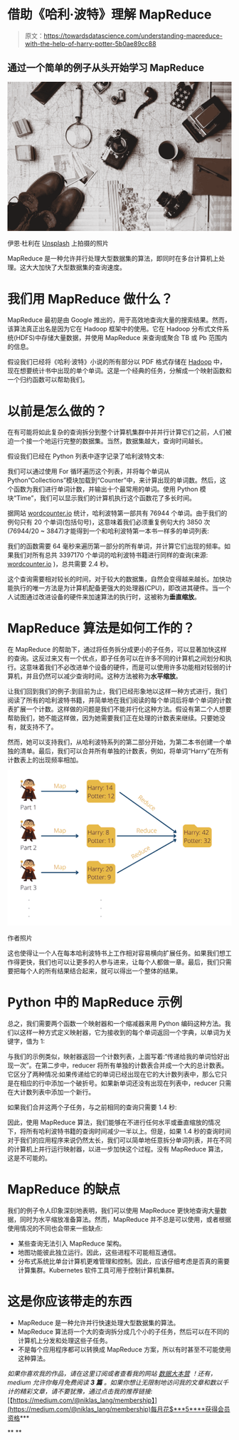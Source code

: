 # 借助《哈利·波特》理解 MapReduce

> 原文：<https://towardsdatascience.com/understanding-mapreduce-with-the-help-of-harry-potter-5b0ae89cc88>

## 通过一个简单的例子从头开始学习 MapReduce

![](img/400805015b449387de434be9cc67d717.png)

伊恩·杜利在 [Unsplash](https://unsplash.com/s/photos/map-reduce?utm_source=unsplash&utm_medium=referral&utm_content=creditCopyText) 上拍摄的照片

MapReduce 是一种允许并行处理大型数据集的算法，即同时在多台计算机上处理。这大大加快了大型数据集的查询速度。

# 我们用 MapReduce 做什么？

MapReduce 最初是由 Google 推出的，用于高效地查询大量的搜索结果。然而，该算法真正出名是因为它在 Hadoop 框架中的使用。它在 Hadoop 分布式文件系统(HDFS)中存储大量数据，并使用 MapReduce 来查询或聚合 TB 或 Pb 范围内的信息。

假设我们已经将《哈利·波特》小说的所有部分以 PDF 格式存储在 [Hadoop](https://databasecamp.de/en/data/hadoop-explained) 中，现在想要统计书中出现的单个单词。这是一个经典的任务，分解成一个映射函数和一个归约函数可以帮助我们。

# 以前是怎么做的？

在有可能将如此复杂的查询拆分到整个计算机集群中并并行计算它们之前，人们被迫一个接一个地运行完整的数据集。当然，数据集越大，查询时间越长。

假设我们已经在 Python 列表中逐字记录了哈利波特文本:

我们可以通过使用 For 循环遍历这个列表，并将每个单词从 Python“Collections”模块加载到“Counter”中，来计算出现的单词数。然后，这个函数为我们进行单词计数，并输出十个最常用的单词。使用 Python 模块“Time”，我们可以显示我们的计算机执行这个函数花了多长时间。

据网站 [wordcounter.io](https://wordcounter.io/blog/how-many-words-are-in-harry-potter/) 统计，哈利波特第一部共有 76944 个单词。由于我们的例句只有 20 个单词(包括句号)，这意味着我们必须重复例句大约 3850 次(76944/20 ~ 3847)才能得到一个和哈利波特第一本书一样多的单词列表:

我们的函数需要 64 毫秒来遍历第一部分的所有单词，并计算它们出现的频率。如果我们对所有总共 3397170 个单词的哈利波特书籍进行同样的查询(来源: [wordcounter.io](https://wordcounter.io/blog/how-many-words-are-in-harry-potter/) )，总共需要 2.4 秒。

这个查询需要相对较长的时间，对于较大的数据集，自然会变得越来越长。加快功能执行的唯一方法是为计算机配备更强大的处理器(CPU)，即改进其硬件。当一个人试图通过改进设备的硬件来加速算法的执行时，这被称为**垂直缩放**。

# MapReduce 算法是如何工作的？

在 MapReduce 的帮助下，通过将任务拆分成更小的子任务，可以显著加快这样的查询。这反过来又有一个优点，即子任务可以在许多不同的计算机之间划分和执行。这意味着我们不必改进单个设备的硬件，而是可以使用许多功能相对较弱的计算机，并且仍然可以减少查询时间。这种方法被称为**水平缩放**。

让我们回到我们的例子:到目前为止，我们已经形象地以这样一种方式进行，我们阅读了所有的哈利波特书籍，并简单地在我们阅读的每个单词后将单个单词的计数表扩展一个计数。这样做的问题是我们不能并行化这种方法。假设有第二个人想要帮助我们，她不能这样做，因为她需要我们正在处理的计数表来继续。只要她没有，就支持不了。

然而，她可以支持我们，从哈利波特系列的第二部分开始，为第二本书创建一个单独的清单。最后，我们可以合并所有单独的计数表，例如，将单词“Harry”在所有计数表上的出现频率相加。

![](img/8d63e533358e61b760c1d322fcae8f4e.png)

作者照片

这也使得让一个人在每本哈利波特书上工作相对容易横向扩展任务。如果我们想工作得更快，我们也可以让更多的人参与进来，让每个人都做一章。最后，我们只需要把每个人的所有结果结合起来，就可以得出一个整体的结果。

# Python 中的 MapReduce 示例

总之，我们需要两个函数一个映射器和一个缩减器来用 Python 编码这种方法。我们以这样一种方式定义映射器，它为接收到的每个单词返回一个字典，以单词为关键字，值为 1:

与我们的示例类似，映射器返回一个计数列表，上面写着:“传递给我的单词恰好出现一次”。在第二步中，reducer 将所有单独的计数表合并成一个大的总计数表。它区分了两种情况:如果传递给它的单词已经出现在它的大计数列表中，那么它只是在相应的行中添加一个破折号。如果新单词还没有出现在列表中，reducer 只需在大计数列表中添加一个新行。

如果我们合并这两个子任务，与之前相同的查询只需要 1.4 秒:

因此，使用 MapReduce 算法，我们能够在不进行任何水平或垂直缩放的情况下，将所有哈利波特书籍的查询时间减少一半以上。但是，如果 1.4 秒的查询时间对于我们的应用程序来说仍然太长，我们可以简单地任意拆分单词列表，并在不同的计算机上并行运行映射器，以进一步加快这个过程。没有 MapReduce 算法，这是不可能的。

# MapReduce 的缺点

我们的例子令人印象深刻地表明，我们可以使用 MapReduce 更快地查询大量数据，同时为水平缩放准备算法。然而，MapReduce 并不总是可以使用，或者根据使用情况的不同也会带来一些缺点:

*   某些查询无法引入 MapReduce 架构。
*   地图功能彼此独立运行。因此，这些进程不可能相互通信。
*   分布式系统比单台计算机更难管理和控制。因此，应该仔细考虑是否真的需要计算集群。Kubernetes 软件工具可用于控制计算机集群。

# 这是你应该带走的东西

*   MapReduce 是一种允许并行快速处理大型数据集的算法。
*   MapReduce 算法将一个大的查询拆分成几个小的子任务，然后可以在不同的计算机上分发和处理这些子任务。
*   不是每个应用程序都可以转换成 MapReduce 方案，所以有时甚至不可能使用这种算法。

*如果你喜欢我的作品，请在这里订阅*[](https://medium.com/subscribe/@niklas_lang)**或者查看我的网站* [*数据大本营*](http://www.databasecamp.de/en/homepage) *！还有，medium 允许你每月免费阅读* ***3 篇*** *。如果你想让***无限制地访问我的文章和数以千计的精彩文章，请不要犹豫，通过点击我的推荐链接:*[【https://medium.com/@niklas_lang/membership】](https://medium.com/@niklas_lang/membership)每月花$***5****获得会员资格***

**[](https://medium.com/@niklas_lang/what-are-deepfakes-and-how-do-you-recognize-them-f9ab1a143456)  [](https://medium.com/@niklas_lang/what-are-convolutional-neural-networks-cnn-faf948b5a98a)  [](https://medium.com/@niklas_lang/intuitive-guide-to-artificial-neural-networks-5a2925ea3fa2) **